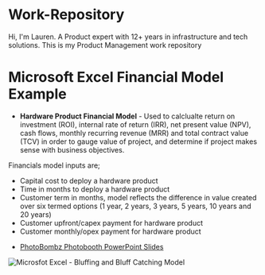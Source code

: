 # Work-Repository
Hi, I'm Lauren. A Product expert with 12+ years in infrastructure and tech solutions. This is my Product Management work repository

# Microsoft Excel Financial Model Example

* <b>Hardware Product Financial Model</b> - Used to calclualte return on investment (ROI), internal rate of return (IRR), net present value (NPV), cash flows, monthly recurring revenue (MRR) and total contract value (TCV) in order to gauge value of project, and determine if project makes sense with business objectives.

Financials model inputs are;
- Capital cost to deploy a hardware product
- Time in months to deploy a hardware product
- Customer term in months, model reflects the difference in value created over six termed options (1 year, 2 years, 3 years, 5 years, 10 years and 20 years)
- Customer upfront/capex payment for hardware product
- Customer monthly/opex payment for hardware product

<UL><LI><a href="https://github.com/erikw425/Scopo-Digital-Solutions/blob/master/PhotoBombz%20Photobooth.pdf">PhotoBombz Photobooth PowerPoint Slides</a>
</UL>
  
<img src="Microsoft Excel - Bluffing and Bluff Catching Model.png"
     alt="Microsfot Excel - Bluffing and Bluff Catching Model"
     style="float: left; margin-right: 10px;" />
